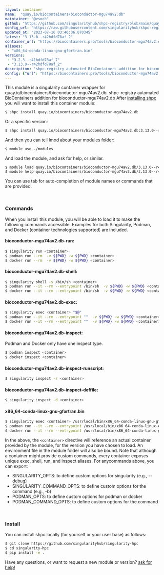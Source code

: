 ```yaml
---
layout: container
name:  "quay.io/biocontainers/bioconductor-mgu74av2.db"
maintainer: "@vsoch"
github: "https://github.com/singularityhub/shpc-registry/blob/main/quay.io/biocontainers/bioconductor-mgu74av2.db/container.yaml"
config_url: "https://raw.githubusercontent.com/singularityhub/shpc-registry/main/quay.io/biocontainers/bioconductor-mgu74av2.db/container.yaml"
updated_at: "2023-07-16 03:46:36.070345"
latest: "3.13.0--r42hdfd78af_2"
container_url: "https://biocontainers.pro/tools/bioconductor-mgu74av2.db"
aliases:
 - "x86_64-conda-linux-gnu-gfortran.bin"
versions:
 - "3.2.3--r41hdfd78af_7"
 - "3.13.0--r42hdfd78af_2"
description: "shpc-registry automated BioContainers addition for bioconductor-mgu74av2.db"
config: {"url": "https://biocontainers.pro/tools/bioconductor-mgu74av2.db", "maintainer": "@vsoch", "description": "shpc-registry automated BioContainers addition for bioconductor-mgu74av2.db", "latest": {"3.13.0--r42hdfd78af_2": "sha256:dde267eb6cae8c92082edb8811bb55b3bf31d58cab8b20fb4660cab9ff086233"}, "tags": {"3.2.3--r41hdfd78af_7": "sha256:7ea93c318b27c9c7efaf9c73665645339a90994cea2fafdc7688e2624a6ec854", "3.13.0--r42hdfd78af_2": "sha256:dde267eb6cae8c92082edb8811bb55b3bf31d58cab8b20fb4660cab9ff086233"}, "docker": "quay.io/biocontainers/bioconductor-mgu74av2.db", "aliases": {"x86_64-conda-linux-gnu-gfortran.bin": "/usr/local/bin/x86_64-conda-linux-gnu-gfortran.bin"}}
---
```


This module is a singularity container wrapper for quay.io/biocontainers/bioconductor-mgu74av2.db.
shpc-registry automated BioContainers addition for bioconductor-mgu74av2.db
After [installing shpc](#install) you will want to install this container module:


```bash
$ shpc install quay.io/biocontainers/bioconductor-mgu74av2.db
```

Or a specific version:

```bash
$ shpc install quay.io/biocontainers/bioconductor-mgu74av2.db:3.13.0--r42hdfd78af_2
```

And then you can tell lmod about your modules folder:

```bash
$ module use ./modules
```

And load the module, and ask for help, or similar.

```bash
$ module load quay.io/biocontainers/bioconductor-mgu74av2.db/3.13.0--r42hdfd78af_2
$ module help quay.io/biocontainers/bioconductor-mgu74av2.db/3.13.0--r42hdfd78af_2
```

You can use tab for auto-completion of module names or commands that are provided.

<br>

### Commands

When you install this module, you will be able to load it to make the following commands accessible.
Examples for both Singularity, Podman, and Docker (container technologies supported) are included.

#### bioconductor-mgu74av2.db-run:

```bash
$ singularity run <container>
$ podman run --rm  -v ${PWD} -w ${PWD} <container>
$ docker run --rm  -v ${PWD} -w ${PWD} <container>
```

#### bioconductor-mgu74av2.db-shell:

```bash
$ singularity shell -s /bin/sh <container>
$ podman run --it --rm --entrypoint /bin/sh  -v ${PWD} -w ${PWD} <container>
$ docker run --it --rm --entrypoint /bin/sh  -v ${PWD} -w ${PWD} <container>
```

#### bioconductor-mgu74av2.db-exec:

```bash
$ singularity exec <container> "$@"
$ podman run --it --rm --entrypoint ""  -v ${PWD} -w ${PWD} <container> "$@"
$ docker run --it --rm --entrypoint ""  -v ${PWD} -w ${PWD} <container> "$@"
```

#### bioconductor-mgu74av2.db-inspect:

Podman and Docker only have one inspect type.

```bash
$ podman inspect <container>
$ docker inspect <container>
```

#### bioconductor-mgu74av2.db-inspect-runscript:

```bash
$ singularity inspect -r <container>
```

#### bioconductor-mgu74av2.db-inspect-deffile:

```bash
$ singularity inspect -d <container>
```


#### x86_64-conda-linux-gnu-gfortran.bin

```bash
$ singularity exec <container> /usr/local/bin/x86_64-conda-linux-gnu-gfortran.bin
$ podman run --it --rm --entrypoint /usr/local/bin/x86_64-conda-linux-gnu-gfortran.bin   -v ${PWD} -w ${PWD} <container> -c " $@"
$ docker run --it --rm --entrypoint /usr/local/bin/x86_64-conda-linux-gnu-gfortran.bin   -v ${PWD} -w ${PWD} <container> -c " $@"
```



In the above, the `<container>` directive will reference an actual container provided
by the module, for the version you have chosen to load. An environment file in the
module folder will also be bound. Note that although a container
might provide custom commands, every container exposes unique exec, shell, run, and
inspect aliases. For anycommands above, you can export:

 - SINGULARITY_OPTS: to define custom options for singularity (e.g., --debug)
 - SINGULARITY_COMMAND_OPTS: to define custom options for the command (e.g., -b)
 - PODMAN_OPTS: to define custom options for podman or docker
 - PODMAN_COMMAND_OPTS: to define custom options for the command

<br>

### Install

You can install shpc locally (for yourself or your user base) as follows:

```bash
$ git clone https://github.com/singularityhub/singularity-hpc
$ cd singularity-hpc
$ pip install -e .
```

Have any questions, or want to request a new module or version? [ask for help!](https://github.com/singularityhub/singularity-hpc/issues)